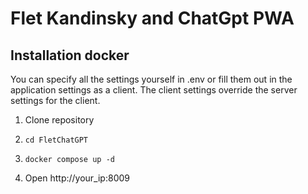 # Flet Kandinsky and ChatGpt PWA


## Installation docker
You can specify all the settings yourself in .env or fill them out in the application settings as a client. The client settings override the server settings for the client.
1. Clone repository
2. ```shell 
   cd FletChatGPT
   ```
3. ```shell 
   docker compose up -d
   ```
   
4. Open http://your_ip:8009